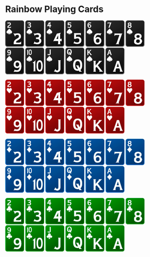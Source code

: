 # Rainbow Playing Cards

<img src="https://github.com/zchepygov/rainbow-playing-cards/blob/master/images/2s.png" alt="2s" width="60px" /> <img src="https://github.com/zchepygov/rainbow-playing-cards/blob/master/images/3s.png" alt="3s" width="60px" /> <img src="https://github.com/zchepygov/rainbow-playing-cards/blob/master/images/4s.png" alt="4s" width="60px" /> <img src="https://github.com/zchepygov/rainbow-playing-cards/blob/master/images/5s.png" alt="5s" width="60px" /> <img src="https://github.com/zchepygov/rainbow-playing-cards/blob/master/images/6s.png" alt="6s" width="60px" /> <img src="https://github.com/zchepygov/rainbow-playing-cards/blob/master/images/7s.png" alt="7s" width="60px" /> <img src="https://github.com/zchepygov/rainbow-playing-cards/blob/master/images/8s.png" alt="8s" width="60px" /> <img src="https://github.com/zchepygov/rainbow-playing-cards/blob/master/images/9s.png" alt="9s" width="60px" /> <img src="https://github.com/zchepygov/rainbow-playing-cards/blob/master/images/Ts.png" alt="Ts" width="60px" /> <img src="https://github.com/zchepygov/rainbow-playing-cards/blob/master/images/Js.png" alt="Js" width="60px" /> <img src="https://github.com/zchepygov/rainbow-playing-cards/blob/master/images/Qs.png" alt="Qs" width="60px" /> <img src="https://github.com/zchepygov/rainbow-playing-cards/blob/master/images/Ks.png" alt="Ks" width="60px" /> <img src="https://github.com/zchepygov/rainbow-playing-cards/blob/master/images/As.png" alt="As" width="60px" />

<img src="https://github.com/zchepygov/rainbow-playing-cards/blob/master/images/2h.png" alt="2h" width="60px" /> <img src="https://github.com/zchepygov/rainbow-playing-cards/blob/master/images/3h.png" alt="3h" width="60px" /> <img src="https://github.com/zchepygov/rainbow-playing-cards/blob/master/images/4h.png" alt="4h" width="60px" /> <img src="https://github.com/zchepygov/rainbow-playing-cards/blob/master/images/5h.png" alt="5h" width="60px" /> <img src="https://github.com/zchepygov/rainbow-playing-cards/blob/master/images/6h.png" alt="6h" width="60px" /> <img src="https://github.com/zchepygov/rainbow-playing-cards/blob/master/images/7h.png" alt="7h" width="60px" /> <img src="https://github.com/zchepygov/rainbow-playing-cards/blob/master/images/8h.png" alt="8h" width="60px" /> <img src="https://github.com/zchepygov/rainbow-playing-cards/blob/master/images/9h.png" alt="9h" width="60px" /> <img src="https://github.com/zchepygov/rainbow-playing-cards/blob/master/images/Th.png" alt="Th" width="60px" /> <img src="https://github.com/zchepygov/rainbow-playing-cards/blob/master/images/Jh.png" alt="Jh" width="60px" /> <img src="https://github.com/zchepygov/rainbow-playing-cards/blob/master/images/Qh.png" alt="Qh" width="60px" /> <img src="https://github.com/zchepygov/rainbow-playing-cards/blob/master/images/Kh.png" alt="Kh" width="60px" /> <img src="https://github.com/zchepygov/rainbow-playing-cards/blob/master/images/Ah.png" alt="Ah" width="60px" />

<img src="https://github.com/zchepygov/rainbow-playing-cards/blob/master/images/2d.png" alt="2d" width="60px" /> <img src="https://github.com/zchepygov/rainbow-playing-cards/blob/master/images/3d.png" alt="3d" width="60px" /> <img src="https://github.com/zchepygov/rainbow-playing-cards/blob/master/images/4d.png" alt="4d" width="60px" /> <img src="https://github.com/zchepygov/rainbow-playing-cards/blob/master/images/5d.png" alt="5d" width="60px" /> <img src="https://github.com/zchepygov/rainbow-playing-cards/blob/master/images/6d.png" alt="6d" width="60px" /> <img src="https://github.com/zchepygov/rainbow-playing-cards/blob/master/images/7d.png" alt="7d" width="60px" /> <img src="https://github.com/zchepygov/rainbow-playing-cards/blob/master/images/8d.png" alt="8d" width="60px" /> <img src="https://github.com/zchepygov/rainbow-playing-cards/blob/master/images/9d.png" alt="9d" width="60px" /> <img src="https://github.com/zchepygov/rainbow-playing-cards/blob/master/images/Td.png" alt="Td" width="60px" /> <img src="https://github.com/zchepygov/rainbow-playing-cards/blob/master/images/Jd.png" alt="Jd" width="60px" /> <img src="https://github.com/zchepygov/rainbow-playing-cards/blob/master/images/Qd.png" alt="Qd" width="60px" /> <img src="https://github.com/zchepygov/rainbow-playing-cards/blob/master/images/Kd.png" alt="Kd" width="60px" /> <img src="https://github.com/zchepygov/rainbow-playing-cards/blob/master/images/Ad.png" alt="Ad" width="60px" />

<img src="https://github.com/zchepygov/rainbow-playing-cards/blob/master/images/2c.png" alt="2c" width="60px" /> <img src="https://github.com/zchepygov/rainbow-playing-cards/blob/master/images/3c.png" alt="3c" width="60px" /> <img src="https://github.com/zchepygov/rainbow-playing-cards/blob/master/images/4c.png" alt="4c" width="60px" /> <img src="https://github.com/zchepygov/rainbow-playing-cards/blob/master/images/5c.png" alt="5c" width="60px" /> <img src="https://github.com/zchepygov/rainbow-playing-cards/blob/master/images/6c.png" alt="6c" width="60px" /> <img src="https://github.com/zchepygov/rainbow-playing-cards/blob/master/images/7c.png" alt="7c" width="60px" /> <img src="https://github.com/zchepygov/rainbow-playing-cards/blob/master/images/8c.png" alt="8c" width="60px" /> <img src="https://github.com/zchepygov/rainbow-playing-cards/blob/master/images/9c.png" alt="9c" width="60px" /> <img src="https://github.com/zchepygov/rainbow-playing-cards/blob/master/images/Tc.png" alt="Tc" width="60px" /> <img src="https://github.com/zchepygov/rainbow-playing-cards/blob/master/images/Jc.png" alt="Jc" width="60px" /> <img src="https://github.com/zchepygov/rainbow-playing-cards/blob/master/images/Qc.png" alt="Qc" width="60px" /> <img src="https://github.com/zchepygov/rainbow-playing-cards/blob/master/images/Kc.png" alt="Kc" width="60px" /> <img src="https://github.com/zchepygov/rainbow-playing-cards/blob/master/images/Ac.png" alt="Ac" width="60px" />

